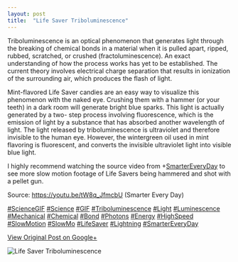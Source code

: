 ```yaml
---
layout: post
title:  "Life Saver Triboluminescence"
---
```


Triboluminescence is an optical phenomenon that generates light through the
breaking of chemical bonds in a material when it is pulled apart, ripped,
rubbed, scratched, or crushed (fractoluminescence). An exact understanding of
how the process works has yet to be established. The current theory involves
electrical charge separation that results in ionization of the surrounding
air, which produces the flash of light.  
  
Mint-flavored Life Saver candies are an easy way to visualize this phenomenon
with the naked eye. Crushing them with a hammer (or your teeth) in a dark room
will generate bright blue sparks. This light is actually generated by a two-
step process involving fluorescence, which is the emission of light by a
substance that has absorbed another wavelength of light. The light released by
triboluminescence is ultraviolet and therefore invisible to the human eye.
However, the wintergreen oil used in mint flavoring is fluorescent, and
converts the invisible ultraviolet light into visible blue light.  
  
I highly recommend watching the source video from
+[SmarterEveryDay](https://plus.google.com/108289803974286068198) to see more
slow motion footage of Life Savers being hammered and shot with a pellet gun.  
  
Source: <https://youtu.be/tW8q_JfmcbU> (Smarter Every Day)  
  
[#ScienceGIF](https://plus.google.com/s/%23ScienceGIF/posts)
[#Science](https://plus.google.com/s/%23Science/posts)
[#GIF](https://plus.google.com/s/%23GIF/posts)
[#Triboluminescence](https://plus.google.com/s/%23Triboluminescence/posts)
[#Light](https://plus.google.com/s/%23Light/posts)
[#Luminescence](https://plus.google.com/s/%23Luminescence/posts)
[#Mechanical](https://plus.google.com/s/%23Mechanical/posts)
[#Chemical](https://plus.google.com/s/%23Chemical/posts)
[#Bond](https://plus.google.com/s/%23Bond/posts)
[#Photons](https://plus.google.com/s/%23Photons/posts)
[#Energy](https://plus.google.com/s/%23Energy/posts)
[#HighSpeed](https://plus.google.com/s/%23HighSpeed/posts)
[#SlowMotion](https://plus.google.com/s/%23SlowMotion/posts)
[#SlowMo](https://plus.google.com/s/%23SlowMo/posts)
[#LifeSaver](https://plus.google.com/s/%23LifeSaver/posts)
[#Lightning](https://plus.google.com/s/%23Lightning/posts)
[#SmarterEveryDay](https://plus.google.com/s/%23SmarterEveryDay/posts)

[View Original Post on Google+](https://plus.google.com/+ColinSullender/posts/2qP3THsQXDD)

![Life Saver Triboluminescence](/assets/img/2017-05-06-Life-Saver-Triboluminescence.gif)

